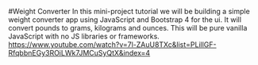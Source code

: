 #Weight Converter
In this mini-project tutorial we will be building a simple weight converter app using JavaScript and Bootstrap 4 for the ui. It will convert pounds to grams, kilograms and ounces. This will be pure vanilla JavaScript with no JS libraries or frameworks.
https://www.youtube.com/watch?v=7l-ZAuU8TXc&list=PLillGF-RfqbbnEGy3ROiLWk7JMCuSyQtX&index=4
